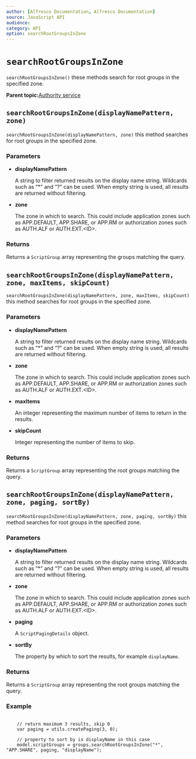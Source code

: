 ```yaml
---
author: [Alfresco Documentation, Alfresco Documentation]
source: JavaScript API
audience: 
category: API
option: searchRootGroupsInZone
---
```


# `searchRootGroupsInZone`

`searchRootGroupsInZone()` these methods search for root groups in the specified zone.

**Parent topic:**[Authority service](../references/API-JS-AuthorityService.md)

## `searchRootGroupsInZone(displayNamePattern, zone)`

`searchRootGroupsInZone(displayNamePattern, zone)` this method searches for root groups in the specified zone.

### Parameters

-   **displayNamePattern**

    A string to filter returned results on the display name string. Wildcards such as “\*” and “?” can be used. When empty string is used, all results are returned without filtering.

-   **zone**

    The zone in which to search. This could include application zones such as APP.DEFAULT, APP.SHARE, or APP.RM or authorization zones such as AUTH.ALF or AUTH.EXT.<ID\>.


### Returns

Returns a `ScriptGroup` array representing the groups matching the query.

## `searchRootGroupsInZone(displayNamePattern, zone, maxItems, skipCount)`

`searchRootGroupsInZone(displayNamePattern, zone, maxItems, skipCount)` this method searches for root groups in the specified zone.

### Parameters

-   **displayNamePattern**

    A string to filter returned results on the display name string. Wildcards such as “\*” and “?” can be used. When empty string is used, all results are returned without filtering.

-   **zone**

    The zone in which to search. This could include application zones such as APP.DEFAULT, APP.SHARE, or APP.RM or authorization zones such as AUTH.ALF or AUTH.EXT.<ID\>.

-   **maxItems**

    An integer representing the maximum number of items to return in the results.

-   **skipCount**

    Integer representing the number of items to skip.


### Returns

Returns a `ScriptGroup` array representing the root groups matching the query.

## `searchRootGroupsInZone(displayNamePattern, zone, paging, sortBy)`

`searchRootGroupsInZone(displayNamePattern, zone, paging, sortBy)` this method searches for root groups in the specified zone.

### Parameters

-   **displayNamePattern**

    A string to filter returned results on the display name string. Wildcards such as “\*” and “?” can be used. When empty string is used, all results are returned without filtering.

-   **zone**

    The zone in which to search. This could include application zones such as APP.DEFAULT, APP.SHARE, or APP.RM or authorization zones such as AUTH.ALF or AUTH.EXT.<ID\>.

-   **paging**

    A `ScriptPagingDetails` object.

-   **sortBy**

    The property by which to sort the results, for example `displayName`.


### Returns

Returns a `ScriptGroup` array representing the root groups matching the query.

### Example

```

    // return maximum 3 results, skip 0
    var paging = utils.createPaging(3, 0);

    // property to sort by is displayName in this case
    model.scriptGroups = groups.searchRootGroupsInZone("*", "APP.SHARE", paging, "displayName");  
```

